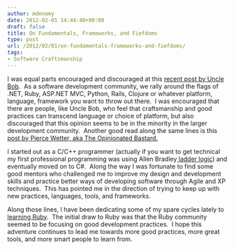 ```yaml
---
author: mdenomy
date: 2012-02-01 14:44:40+00:00
draft: false
title: On Fundamentals, Frameworks, and Fiefdoms
type: post
url: /2012/02/01/on-fundamentals-frameworks-and-fiefdoms/
tags:
- Software Craftsmanship
---
```


I was equal parts encouraged and discouraged at this [recent post by Uncle Bob](http://blog.8thlight.com/uncle-bob/2012/01/31/The-Ruby-Colored-Box.html).  As a software development community, we rally around the flags of .NET, Ruby, ASP.NET MVC, Python, Rails, Clojure or whatever platform, language, framework you want to throw out there.  I was encouraged that there are people, like Uncle Bob, who feel that craftsmanship and good practices can transcend language or choice of platform, but also discouraged that this opinion seems to be in the minority in the larger development community.  Another good read along the same lines is this [post by Pierce Wetter, aka The Opinionated Bastard.](http://www.opinionatedbastard.com/2011/06/hiring-athletes-instead-of-bigfoot/)

I started out as a C/C++ programmer (actually if you want to get technical my first professional programming was using Allen Bradley[ ladder logic](http://en.wikipedia.org/wiki/Ladder_logic)) and eventually moved on to C#.  Along the way I was fortunate to find some good mentors who challenged me to improve my design and development skills and practice better ways of developing software through Agile and XP techniques.  This has pointed me in the direction of trying to keep up with new practices, languages, tools, and frameworks.

Along those lines, I have been dedicating some of my spare cycles lately to [learning Ruby](/tags/season-of-ruby/).  The initial draw to Ruby was that the Ruby community seemed to be focusing on good development practices.  I hope this adventure continues to lead me towards more good practices, more great tools, and more smart people to learn from.
